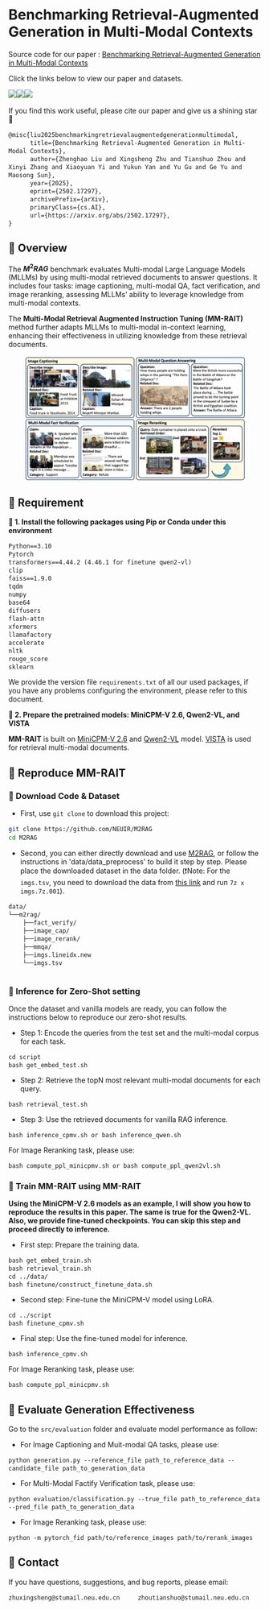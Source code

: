# Benchmarking Retrieval-Augmented Generation in Multi-Modal Contexts
Source code for our paper : [Benchmarking Retrieval-Augmented Generation in Multi-Modal Contexts](https://arxiv.org/abs/2502.17297)

Click the links below to view our paper and datasets.

<a href='https://arxiv.org/abs/2502.17297'><img src='https://img.shields.io/badge/Paper-Arxiv-red'></a><a href='https://huggingface.co/datasets/whalezzz/M2RAG'><img src='https://img.shields.io/badge/%F0%9F%A4%97%20Hugging%20Face-M2RAG-blue'></a><a href='https://huggingface.co/whalezzz/models'><img src='https://img.shields.io/badge/%F0%9F%A4%97%20Hugging%20Face-MM--RAIT-blue'></a>

If you find this work useful, please cite our paper  and give us a shining star 🌟

```
@misc{liu2025benchmarkingretrievalaugmentedgenerationmultimodal,
      title={Benchmarking Retrieval-Augmented Generation in Multi-Modal Contexts}, 
      author={Zhenghao Liu and Xingsheng Zhu and Tianshuo Zhou and Xinyi Zhang and Xiaoyuan Yi and Yukun Yan and Yu Gu and Ge Yu and Maosong Sun},
      year={2025},
      eprint={2502.17297},
      archivePrefix={arXiv},
      primaryClass={cs.AI},
      url={https://arxiv.org/abs/2502.17297}, 
}
```


## 🎃 Overview

The **$M^2RAG$** benchmark evaluates Multi-modal Large Language Models (MLLMs) by using multi-modal retrieved documents to answer questions. It includes four tasks: image captioning, multi-modal QA, fact verification, and image reranking, assessing MLLMs’ ability to leverage knowledge from multi-modal contexts. 

The **Multi-Modal Retrieval Augmented Instruction Tuning (MM-RAIT)** method further adapts MLLMs to multi-modal in-context learning, enhancing their effectiveness in utilizing knowledge from these retrieval documents.


<p align="center">
  <img align="middle" src="assets/m2rag.png" height="250" alt="m2rag"/>
</p>

## 🎃 Requirement
**🌵 1. Install the following packages using Pip or Conda under this environment**

```
Python==3.10
Pytorch
transformers==4.44.2 (4.46.1 for finetune qwen2-vl)
clip
faiss==1.9.0
tqdm
numpy
base64
diffusers
flash-attn
xformers
llamafactory
accelerate
nltk
rouge_score
sklearn
```
We provide the version file `requirements.txt` of all our used packages, if you have any problems configuring the environment, please refer to this document.

**🌵 2. Prepare the pretrained models: MiniCPM-V 2.6, Qwen2-VL, and VISTA**

**MM-RAIT** is built on [MiniCPM-V 2.6](https://huggingface.co/openbmb/MiniCPM-V-2_6) and [Qwen2-VL](https://huggingface.co/Qwen/Qwen2-VL-7B-Instruct) model. [VISTA](https://huggingface.co/BAAI/bge-visualized) is used for retrieval multi-modal documents.

## 🎃 Reproduce MM-RAIT

### 🌵 Download Code & Dataset
* First, use `git clone` to download this project:
```bash
git clone https://github.com/NEUIR/M2RAG
cd M2RAG
```
* Second, you can either directly download and use [M2RAG](https://huggingface.co/datasets/whalezzz/M2RAG), or follow the instructions in 'data/data_preprocess' to build it step by step. Please place the downloaded dataset in the data folder.
(❗️Note: For the ```imgs.tsv```, you need to download the data from [this link](https://drive.google.com/drive/folders/1ApfD-RzvJ79b-sLeBx1OaiPNUYauZdAZ?usp=sharing) and run ```7z x imgs.7z.001```).

```
data/
└──m2rag/
    ├──fact_verify/
    ├──image_cap/
    ├──image_rerank/
    ├──mmqa/
    ├──imgs.lineidx.new
    └──imgs.tsv
    
```
### 🌵 Inference for Zero-Shot setting
Once the dataset and vanilla models are ready, you can follow the instructions below to reproduce our zero-shot results.

* Step 1: Encode the queries from the test set and the multi-modal corpus for each task.
```
cd script
bash get_embed_test.sh
```

* Step 2: Retrieve the topN most relevant multi-modal documents for each query.
```
bash retrieval_test.sh
```
* Step 3: Use the retrieved documents for vanilla RAG inference.
```
bash inference_cpmv.sh or bash inference_qwen.sh
```
For Image Reranking task, please use:
```
bash compute_ppl_minicpmv.sh or bash compute_ppl_qwen2vl.sh
```
### 🌵 Train MM-RAIT using MM-RAIT
**Using the MiniCPM-V 2.6 models as an example, I will show you how to reproduce the results in this paper. The same is true for the Qwen2-VL. Also, we provide fine-tuned checkpoints. You can skip this step and proceed directly to inference.**

* First step: Prepare the training data.
```
bash get_embed_train.sh
bash retrieval_train.sh
cd ../data/
bash finetune/construct_finetune_data.sh
```

* Second step: Fine-tune the MiniCPM-V model using LoRA.
```
cd ../script
bash finetune_cpmv.sh
```

* Final step: Use the fine-tuned model for inference.
```
bash inference_cpmv.sh
```
For Image Reranking task, please use:
```
bash compute_ppl_minicpmv.sh
```
## 🎃 Evaluate Generation Effectiveness
Go to the ``src/evaluation`` folder and evaluate model performance as follow:
* For Image Captioning and Muit-modal QA tasks, please use:
```
python generation.py --reference_file path_to_reference_data --candidate_file path_to_generation_data
```
* For Multi-Modal Factify Verification task, please use:
```
python evaluation/classification.py --true_file path_to_reference_data --pred_file path_to_generation_data
```
* For Image Reranking task, please use:
```
python -m pytorch_fid path/to/reference_images path/to/rerank_images
```

## 🎃 Contact
If you have questions, suggestions, and bug reports, please email:
```bash
zhuxingsheng@stumail.neu.edu.cn     zhoutianshuo@stumail.neu.edu.cn 
```